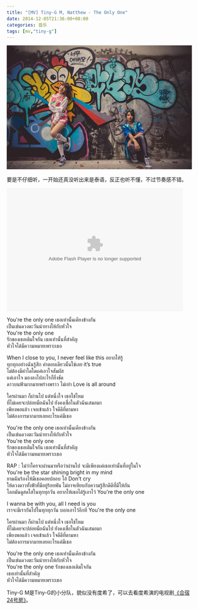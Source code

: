 ```yaml
---
title: "[MV] Tiny-G M, Natthew - The Only One"
date: 2014-12-05T21:36:00+08:00
categories: 音乐
tags: [mv,"tiny-g"]
---
```


![](/uploads/2014/12/the-only-one.jpg)

要是不仔细听，一开始还真没听出来是泰语，反正也听不懂，不过节奏感不错。<!--more-->

<embed src="https://s.c.yinyuetai.com/swf/common/playerloader.$55665.swf?swflocation=https%3A%2F%2Fs.c.yinyuetai.com%2Fswf%2Fcommon%2Fexplayer.%2459145.swf&videoId=2190054&refererdomain=yinyuetai.com&haslogo=false&bitratetype=2&domain=yinyuetai.com&useyunfanp2p=true&capturevideoavailable=true" quality="high" width="480" height="334" align="middle" adplay="0" allowScriptAccess="sameDomain" allowfullscreen="true" pluginspage="https://www.adobe.com/go/getflashplayer" type="application/x-shockwave-flash"></embed>

You're the only one เธอเท่านั้นเคียงข้างกัน  
เป็นเช่นดวงตะวันนำทางให้กับหัวใจ  
You're the only one  
รักของเธอเติมใจกัน เธอเท่านั้นที่สำคัญ  
หัวใจได้มีความหมายเพราะเธอ

When I close to you, I never feel like this อยากให้รู้  
ทุกทุกอย่างฉันรู้สึก คำตอบเดียวนั้นใช่เลย it’s true  
ไม่ต้องมีคำใดใดแค่เอาใจสัมผัส  
แค่เอาใจ มองลงไปอะไรก็ยิ่งชัด  
ดาวบนฟ้ามากมายพร่างพราว ไม่เท่า Love is all around

ใครผ่านมา ก็ผ่านไป แต่หนึ่งใจ เธอใช่ไหม  
ที่ไม่เคยจะปล่อยมือฉันไป ยังคงเชื่อในตัวฉันเสมอมา  
เพียงพอแล้ว เจอเข้าแล้ว ใจดีดีที่ตามหา  
ไม่ต้องการมากมายเลยอะไรแค่มีเธอ

You're the only one เธอเท่านั้นเคียงข้างกัน  
เป็นเช่นดวงตะวันนำทางให้กับหัวใจ  
You're the only one  
รักของเธอเติมใจกัน เธอเท่านั้นที่สำคัญ  
หัวใจได้มีความหมายเพราะเธอ

RAP : ไม่ว่าใครจะผ่านมาหรือว่าผ่านไป จะมีเพียงแค่เธอเท่านั้นที่อยู่ในใจ  
You're be the star shining bright in my mind  
ยามฉันร้องไห้มีเธอคอยปลอบ โอ้ Don't cry  
ให้ดวงดาวทั้งฟ้าที่มีอยู่ร้อยพัน ไม่อาจเทียบกับความรู้สึกดีดีที่มีให้กัน  
โลกมันดูสดใสในทุกทุกวัน อยากให้เธอได้รู้เอาไว้ You're the only one

I wanna be with you, all I need is you  
เราจะมีเรากันไปในทุกทุกวัน บอกเอาไว้อีกที You're the only one

ใครผ่านมา ก็ผ่านไป แต่หนึ่งใจ เธอใช่ไหม  
ที่ไม่เคยจะปล่อยมือฉันไป ยังคงเชื่อในตัวฉันเสมอมา  
เพียงพอแล้ว เจอเข้าแล้ว ใจดีดีที่ตามหา  
ไม่ต้องการมากมายเลยอะไรแค่มีเธอ

You're the only one เธอเท่านั้นเคียงข้างกัน  
เป็นเช่นดวงตะวันนำทางให้กับหัวใจ  
You're the only one รักของเธอเติมใจกัน  
เธอเท่านั้นที่สำคัญ  
หัวใจได้มีความหมายเพราะเธอ

Tiny-G M是Tiny-G的小分队，貌似没有度希了，可以去看度希演的电视剧[《合宿24号房》](http://movie.douban.com/subject/25995216/)。
